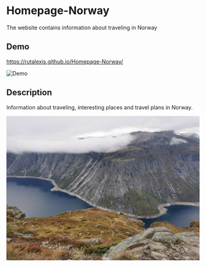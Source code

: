 # Homepage-Norway
The website contains information about traveling in Norway

## Demo

https://rutalexis.github.io/Homepage-Norway/ 



![Demo]( https://media0.giphy.com/media/mG4FTZvftTgicsnfW9/giphy.gif?cid=790b7611c7e6616db6cf5e7b79b28e41ac095ab4d8316b87&rid=giphy.gif&ct=g)



## Description

Information about traveling, interesting places and travel plans in Norway.



![Picture Norway](https://github.com/RutAlexis/Homepage-Norway/blob/main/images/Norwegia_2.jpg?raw=true)
